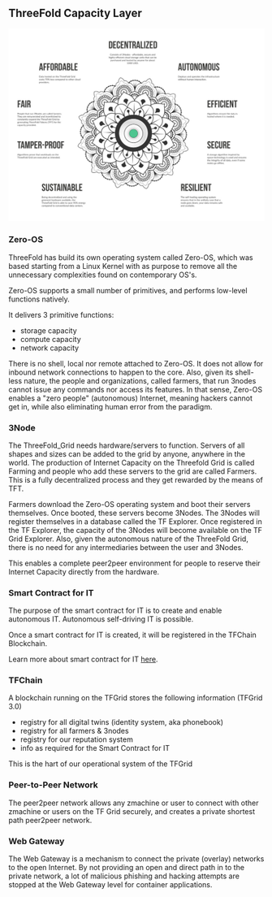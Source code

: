 ## ThreeFold Capacity Layer

![](img/architecture_why_us.jpg) 

### Zero-OS

ThreeFold has build its own operating system called Zero-OS, which was based starting from a Linux Kernel with as purpose to remove all the unnecessary complexities found on contemporary OS's. 

Zero-OS supports a small number of primitives, and performs low-level functions natively. 

It delivers 3 primitive functions:
 
- storage capacity
- compute capacity 
- network capacity

There is no shell, local nor remote attached to Zero-OS. It does not allow for inbound network connections to happen to the core. Also, given its shell-less nature, the people and organizations, called farmers, that run 3nodes cannot issue any commands nor access its features. In that sense, Zero-OS enables a "zero people" (autonomous) Internet, meaning hackers cannot get in, while also eliminating human error from the paradigm. 

### 3Node

The ThreeFold_Grid needs hardware/servers to function. Servers of all shapes and sizes can be added to the grid by anyone, anywhere in the world. The production of Internet Capacity on the Threefold Grid is called Farming and people who add these servers to the grid are called Farmers. This is a fully decentralized process and they get rewarded by the means of TFT. 

Farmers download the Zero-OS operating system and boot their servers themselves. Once booted, these servers become 3Nodes. The 3Nodes will register themselves in a database called the TF Explorer. Once registered in the TF Explorer, the capacity of the 3Nodes will become available on the TF Grid Explorer. Also, given the autonomous nature of the ThreeFold Grid, there is no need for any intermediaries between the user and 3Nodes. 

This enables a complete peer2peer environment for people to reserve their Internet Capacity directly from the hardware.

### Smart Contract for IT 

The purpose of the smart contract for IT is to create and enable autonomous IT. Autonomous self-driving IT is possible.

Once a smart contract for IT is created, it will be registered in the TFChain Blockchain.

Learn more about smart contract for IT [here](../smartcontract_it/smartcontract_it_full.md).

### TFChain

A blockchain running on the TFGrid stores the following information (TFGrid 3.0)

- registry for all digital twins (identity system, aka phonebook)
- registry for all farmers & 3nodes
- registry for our reputation system
- info as required for the Smart Contract for IT

This is the hart of our operational system of the TFGrid

### Peer-to-Peer Network

The peer2peer network allows any zmachine or user to connect with other zmachine or users on the TF Grid securely, and creates a private shortest path peer2peer network. 

### Web Gateway

 The Web Gateway is a mechanism to connect the private (overlay) networks to the open Internet. By not providing an open and direct path in to the private network, a lot of malicious phishing and hacking attempts are stopped at the Web Gateway level for container applications. 